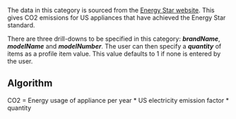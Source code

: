 The data in this category is sourced from the [Energy Star
website](http://www.energystar.gov/index.cfm?fuseaction=find_a_product.showProductGroup&pgw_code=DD).
This gives CO2 emissions for US appliances that have achieved the Energy
Star standard.

There are three drill-downs to be specified in this category:
***brandName***, ***modelName*** and ***modelNumber***. The user can
then specify a ***quantity*** of items as a profile item value. This
value defaults to 1 if none is entered by the user.

## Algorithm

CO2 = Energy usage of appliance per year \* US electricity emission
factor \* quantity

